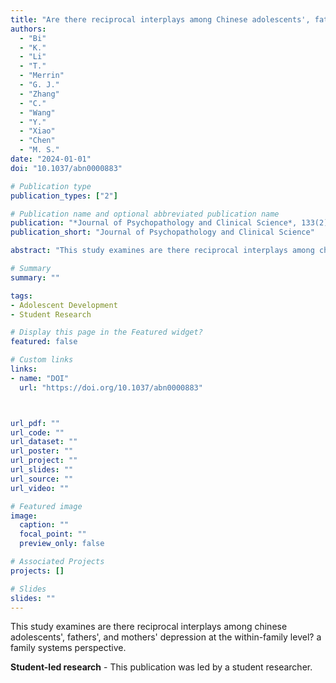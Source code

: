 ```yaml
---
title: "Are there reciprocal interplays among Chinese adolescents', fathers', and mothers' depression at the within-family level? A family systems perspective (Student-led research)"
authors:
  - "Bi"
  - "K."
  - "Li"
  - "T."
  - "Merrin"
  - "G. J."
  - "Zhang"
  - "C."
  - "Wang"
  - "Y."
  - "Xiao"
  - "Chen"
  - "M. S."
date: "2024-01-01"
doi: "10.1037/abn0000883"

# Publication type
publication_types: ["2"]

# Publication name and optional abbreviated publication name
publication: "*Journal of Psychopathology and Clinical Science*, 133(2), 140–154"
publication_short: "Journal of Psychopathology and Clinical Science"

abstract: "This study examines are there reciprocal interplays among chinese adolescents', fathers', and mothers' depression at the within-family level? a family systems perspective."

# Summary
summary: ""

tags:
- Adolescent Development
- Student Research

# Display this page in the Featured widget?
featured: false

# Custom links
links:
- name: "DOI"
  url: "https://doi.org/10.1037/abn0000883"



url_pdf: ""
url_code: ""
url_dataset: ""
url_poster: ""
url_project: ""
url_slides: ""
url_source: ""
url_video: ""

# Featured image
image:
  caption: ""
  focal_point: ""
  preview_only: false

# Associated Projects
projects: []

# Slides
slides: ""
---
```


This study examines are there reciprocal interplays among chinese adolescents', fathers', and mothers' depression at the within-family level? a family systems perspective.

**Student-led research** - This publication was led by a student researcher.
